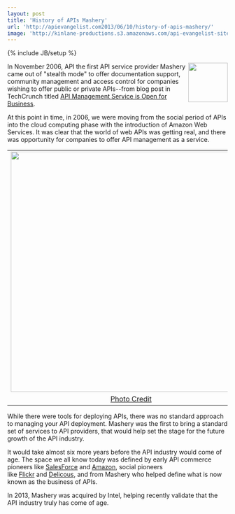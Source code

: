 ```yaml
---
layout: post
title: 'History of APIs Mashery'
url: 'http://apievangelist.com2013/06/10/history-of-apis-mashery/'
image: 'http://kinlane-productions.s3.amazonaws.com/api-evangelist-site/blog/mashery-old-logo.png'
---
```

{% include JB/setup %}
<p>
     <a href="http://mashery.com/" target="_blank"><img src="https://s3.amazonaws.com/kinlane-productions/api-evangelist/mashery/mashery-old-logo.png"  width="90" align="right" /></a>
</p>
<p>
     In November 2006, API the first API service provider Mashery came out of "stealth mode" to offer documentation support, community management and access control for companies wishing to offer public or private APIs--from blog post in TechCrunch titled <a href="http://techcrunch.com/2006/11/06/mashery-api-management-service-is-open-for-business/">API Management Service is Open for Business</a>.
</p>
<p>
     At this point in time, in 2006, we were moving from the social period of APIs into the cloud computing phase with the introduction of Amazon Web Services. It was clear that the world of web APIs was getting real, and there was opportunity for companies to offer API management as a service.
</p>
<table align="center">
     <tbody>
          <tr>
               <td align="center">
                    <a href="http://techcrunch.com/2006/11/06/mashery-api-management-service-is-open-for-business/" target="_blank"><img src="https://s3.amazonaws.com/kinlane-productions/api-evangelist/mashery/history-mashery-api-management.jpg"  width="550" /></a>
               </td>
          </tr>
          <tr>
               <td align="center">
                    <a href="http://techcrunch.com/2006/11/06/mashery-api-management-service-is-open-for-business/" target="_blank">Photo Credit</a>
               </td>
          </tr>
     </tbody>
</table>
<p>
     While there were tools for deploying APIs, there was no standard approach to managing your API deployment. Mashery was the first to bring a standard set of services to API providers, that would help set the stage for the future growth of the API industry.
</p>
<p>
     It would take almost six more years before the API industry would come of age. The space we all know today was defined by early API commerce pioneers like <a title="Salesforce" href="/2011/01/28/history-of-apis-salesforce-com/">SalesForce</a> and <a title="Amazon" href="/2011/01/28/history-of-apis-amazon-e-commerce/">Amazon</a>, social pioneers like <a title="Flickr" href="/2011/02/09/history-of-apis-flickr-api/">Flickr</a> and <a href="/2013/06/09/history-of-apis-del-icio-us/">Delicous</a>, and from Mashery who helped define what is now known as the business of APIs.
</p>
<p>
     In 2013, Mashery was acquired by Intel, helping recently validate that the API industry truly has come of age. 
</p>

